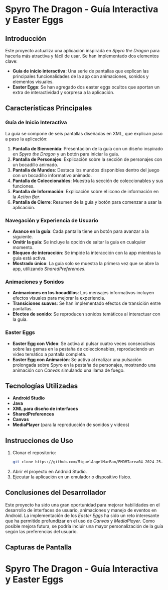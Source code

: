 # Spyro The Dragon - Guía Interactiva y Easter Eggs

## Introducción

Este proyecto actualiza una aplicación inspirada en *Spyro the Dragon* para hacerla más atractiva y fácil de usar. Se han implementado dos elementos clave:

- **Guía de inicio interactiva**: Una serie de pantallas que explican las principales funcionalidades de la app con animaciones, sonidos y elementos visuales.
- **Easter Eggs**: Se han agregado dos easter eggs ocultos que aportan un extra de interactividad y sorpresa a la aplicación.

## Características Principales

### Guía de Inicio Interactiva

La guía se compone de seis pantallas diseñadas en XML, que explican paso a paso la aplicación:

1. **Pantalla de Bienvenida**: Presentación de la guía con un diseño inspirado en *Spyro the Dragon* y un botón para iniciar la guía.
2. **Pantalla de Personajes**: Explicación sobre la sección de personajes con un bocadillo animado.
3. **Pantalla de Mundos**: Destaca los mundos disponibles dentro del juego con un bocadillo informativo animado.
4. **Pantalla de Coleccionables**: Muestra la sección de coleccionables y sus funciones.
5. **Pantalla de Información**: Explicación sobre el icono de información en la *Action Bar*.
6. **Pantalla de Cierre**: Resumen de la guía y botón para comenzar a usar la aplicación.

### Navegación y Experiencia de Usuario

- **Avance en la guía**: Cada pantalla tiene un botón para avanzar a la siguiente.
- **Omitir la guía**: Se incluye la opción de saltar la guía en cualquier momento.
- **Bloqueo de interacción**: Se impide la interacción con la app mientras la guía está activa.
- **Mostrado único**: La guía solo se muestra la primera vez que se abre la app, utilizando *SharedPreferences*.

### Animaciones y Sonidos

- **Animaciones en los bocadillos**: Los mensajes informativos incluyen efectos visuales para mejorar la experiencia.
- **Transiciones suaves**: Se han implementado efectos de transición entre pantallas.
- **Efectos de sonido**: Se reproducen sonidos temáticos al interactuar con la guía.

### Easter Eggs

- **Easter Egg con Video**: Se activa al pulsar cuatro veces consecutivas sobre las gemas en la pestaña de coleccionables, reproduciendo un video temático a pantalla completa.
- **Easter Egg con Animación**: Se activa al realizar una pulsación prolongada sobre Spyro en la pestaña de personajes, mostrando una animación con *Canvas* simulando una llama de fuego.

## Tecnologías Utilizadas

- **Android Studio**
- **Java**
- **XML para diseño de interfaces**
- **SharedPreferences**
- **Canvas**
- **MediaPlayer** (para la reproducción de sonidos y videos)

## Instrucciones de Uso

1. Clonar el repositorio:
   ```bash
   git clone https://github.com/MiguelAngelMarRam/PMDMTarea04-2024-25.git
   ```
2. Abrir el proyecto en Android Studio.
3. Ejecutar la aplicación en un emulador o dispositivo físico.

## Conclusiones del Desarrollador

Este proyecto ha sido una gran oportunidad para mejorar habilidades en el desarrollo de interfaces de usuario, animaciones y manejo de eventos en Android. La implementación de los *Easter Eggs* ha sido un reto interesante que ha permitido profundizar en el uso de *Canvas* y *MediaPlayer*. Como posible mejora futura, se podría incluir una mayor personalización de la guía según las preferencias del usuario.

## Capturas de Pantalla
# Spyro The Dragon - Guía Interactiva y Easter Eggs
